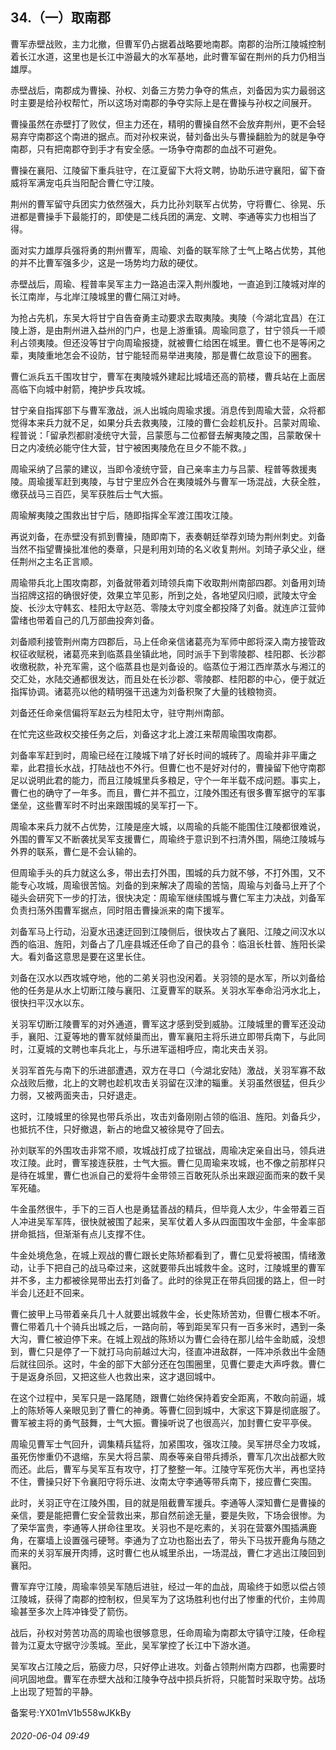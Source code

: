 ## 34.（一）取南郡
曹军赤壁战败，主力北撤，但曹军仍占据着战略要地南郡。南郡的治所江陵城控制着长江水道，这里也是长江中游最大的水军基地，此时曹军留在荆州的兵力仍相当雄厚。



赤壁战后，南郡成为曹操、孙权、刘备三方势力争夺的焦点，刘备因为实力最弱这时主要是给孙权帮忙，所以这场对南郡的争夺实际上是在曹操与孙权之间展开。



曹操虽然在赤壁打了败仗，但主力还在，精明的曹操自然不会放弃荆州，更不会轻易弃守南郡这个南进的据点。而对孙权来说，替刘备出头与曹操翻脸为的就是争夺南郡，只有把南郡夺到手才有安全感。一场争夺南郡的血战不可避免。



曹操在襄阳、江陵留下重兵驻守，在江夏留下大将文聘，协助乐进守襄阳，留下奋威将军满宠屯兵当阳配合曹仁守江陵。



荆州的曹军留守兵团实力依然强大，兵力比孙刘联军占优势，守将曹仁、徐晃、乐进都是曹操手下最能打的，即使是二线兵团的满宠、文聘、李通等实力也相当了得。



面对实力雄厚兵强将勇的荆州曹军，周瑜、刘备的联军除了士气上略占优势，其他的并不比曹军强多少，这是一场势均力敌的硬仗。



赤壁战后，周瑜、程普率吴军主力一路追击深入荆州腹地，一直追到江陵城对岸的长江南岸，与北岸江陵城里的曹仁隔江对峙。



为抢占先机，东吴大将甘宁自告奋勇主动要求去取夷陵。夷陵（今湖北宜昌）在江陵上游，是由荆州进入益州的门户，也是上游重镇。周瑜同意了，甘宁领兵一千顺利占领夷陵。但还没等甘宁向周瑜报捷，就被曹仁给困在城里。曹仁也不是等闲之辈，夷陵重地怎会不设防，甘宁能轻而易举进夷陵，那是曹仁故意设下的圈套。



曹仁派兵五千围攻甘宁，曹军在夷陵城外建起比城墙还高的箭楼，曹兵站在上面居高临下向城中射箭，掩护步兵攻城。



甘宁亲自指挥部下与曹军激战，派人出城向周瑜求援。消息传到周瑜大营，众将都觉得本来兵力就不足，如果分兵去救夷陵，江陵的曹仁会趁机反扑。吕蒙对周瑜、程普说：「留承烈都尉凌统守大营，吕蒙愿与二位都督去解夷陵之围，吕蒙敢保十日之内凌统必能守住大营，甘宁被困夷陵危在旦夕不能不救。」



周瑜采纳了吕蒙的建议，当即令凌统守营，自己亲率主力与吕蒙、程普等救援夷陵。周瑜援军赶到夷陵，与甘宁里应外合在夷陵城外与曹军一场混战，大获全胜，缴获战马三百匹，吴军获胜后士气大振。



周瑜解夷陵之围救出甘宁后，随即指挥全军渡江围攻江陵。



再说刘备，在赤壁没有抓到曹操，随即南下，表奏朝廷举荐刘琦为荆州刺史。刘备当然不指望曹操批准他的奏章，只是利用刘琦的名义收复荆州。刘琦子承父业，继任荆州之主名正言顺。



周瑜带兵北上围攻南郡，刘备就带着刘琦领兵南下收取荆州南部四郡。刘备用刘琦当招牌这招的确很好使，效果立竿见影，所到之处，各地望风归顺，武陵太守金旋、长沙太守韩玄、桂阳太守赵范、零陵太守刘度全都投降了刘备。就连庐江营帅雷绪也带着自己的几万部曲投奔刘备。



刘备顺利接管荆州南方四郡后，马上任命亲信诸葛亮为军师中郎将深入南方接管政权征收赋税，诸葛亮来到临蒸县坐镇此地，同时派手下到零陵郡、桂阳郡、长沙郡收缴税款，补充军需，这个临蒸县也是刘备设的。临蒸位于湘江西岸蒸水与湘江的交汇处，水陆交通都很发达，而且处在长沙郡、零陵郡、桂阳郡的中心，便于就近指挥协调。诸葛亮以他的精明强干迅速为刘备积聚了大量的钱粮物资。



刘备还任命亲信偏将军赵云为桂阳太守，驻守荆州南部。



在忙完这些政权交接任务之后，刘备这才北上渡江来帮周瑜围攻南郡。



刘备率军赶到时，周瑜已经在江陵城下啃了好长时间的城砖了。周瑜并非平庸之辈，此君擅长水战，打陆战也不外行。但曹仁也不是好对付的，曹操留下他守南郡足以说明此君的能力，而且江陵城里兵多粮足，守个一年半载不成问题。事实上，曹仁也的确守了一年多。而且，曹仁并不孤立，江陵外围还有很多曹军据守的军事堡垒，这些曹军时不时出来跟围城的吴军打一下。



周瑜本来兵力就不占优势，江陵是座大城，以周瑜的兵能不能围住江陵都很难说，外围的曹军又不断袭扰吴军支援曹仁，周瑜终于意识到不扫清外围，隔绝江陵城与外界的联系，曹仁是不会认输的。



但周瑜手头的兵力就这么多，带出去打外围，围城的兵力就不够，不打外围，又不能专心攻城，周瑜很苦恼。刘备的到来解决了周瑜的苦恼，周瑜与刘备马上开了个碰头会研究下一步的打法，很快决定：周瑜军继续围城与曹仁军主力决战，刘备军负责扫荡外围曹军据点，同时阻击曹操派来的南下援军。



刘备军马上行动，沿夏水迅速迂回到江陵侧后，很快攻占了襄阳、江陵之间汉水以西的临沮、旌阳，刘备占了几座县城还任命了自己的县令：临沮长杜普、旌阳长梁大。看刘备这意思是要在这里长住。



刘备在汉水以西攻城夺地，他的二弟关羽也没闲着。关羽领的是水军，所以刘备给他的任务是从水上切断江陵与襄阳、江夏曹军的联系。关羽水军奉命沿沔水北上，很快扫平汉水以东。



关羽军切断江陵曹军的对外通道，曹军这才感到受到威胁。江陵城里的曹军还没动手，襄阳、江夏等地的曹军就倾巢而出，曹军襄阳主将乐进立即带兵南下，与此同时，江夏城的文聘也率兵北上，与乐进军遥相呼应，南北夹击关羽。



关羽军首先与南下的乐进部遭遇，双方在寻口（今湖北安陆）激战，关羽军寡不敌众战败后撤，北上的文聘也趁机攻击关羽留在汉津的辎重。关羽虽然很猛，但兵少力弱，又被两面夹击，只好退走。



这时，江陵城里的徐晃也带兵杀出，攻击刘备刚刚占领的临沮、旌阳。刘备兵少，也抵抗不住，只好撤退，新占的地盘又被徐晃夺了回去。



孙刘联军的外围攻击非常不顺，攻城战打成了拉锯战，周瑜决定亲自出马，领兵进攻江陵。此时，曹军接连获胜，士气大振。曹仁见周瑜来攻城，也不像之前那样只是待在城里，曹仁也派自己的爱将牛金带领三百敢死队杀出来跟迎面而来的数千吴军死磕。



牛金虽然很牛，手下的三百人也是勇猛善战的精兵，但毕竟人太少，牛金带着三百人冲进吴军军阵，很快就被围了起来，吴军仗着人多从四面围攻牛金部，牛金率部拼命抵挡，但渐渐有点儿支撑不住。



牛金处境危急，在城上观战的曹仁跟长史陈矫都看到了，曹仁见爱将被围，情绪激动，让手下把自己的战马牵过来，这就要带兵出城救牛金。这时，江陵城里的曹军并不多，主力都被徐晃带出去打刘备了。此时的徐晃正在带兵回援的路上，但一时半会儿还赶不回来。



曹仁披甲上马带着亲兵几十人就要出城救牛金，长史陈矫苦劝，但曹仁根本不听。曹仁带着几十个骑兵出城之后，一路向前，等到距吴军只有一百多米时，遇到一条大沟，曹仁被迫停下来。在城上观战的陈矫以为曹仁会待在那儿给牛金助威，没想到，曹仁只是停了一下就打马向前越过大沟，径直冲进敌群，一阵冲杀救出牛金随后就往回杀。这时，牛金的部下大部分还在包围圈里，见曹仁要走大声呼救。曹仁于是返身杀回，又把这些人也救出来，这才退回城中。



在这个过程中，吴军只是一路尾随，跟曹仁始终保持着安全距离，不敢向前逼，城上的陈矫等人亲眼见到了曹仁的神勇。等曹仁回到城中，大家这下算是彻底服了。曹军被主将的勇气鼓舞，士气大振。曹操听说了也很高兴，加封曹仁安平亭侯。



周瑜见曹军士气回升，调集精兵猛将，加紧围攻，强攻江陵。吴军拼尽全力攻城，虽死伤惨重仍不退缩，东吴大将吕蒙、周泰等亲自带兵搏杀，曹军几次出战都大败而还。此后，曹军与吴军互有攻守，打了整整一年。江陵守军死伤大半，再也坚持不住，曹操只好下令襄阳守将乐进、汝南太守李通等带兵南下，接应曹仁突围。



此时，关羽正守在江陵外围，目的就是阻截曹军援兵。李通等人深知曹仁是曹操的亲信，要是能把曹仁安全营救出来，那自然前途无量，要是失败，下场会很惨。为了荣华富贵，李通等人拼命往里攻。关羽也不是吃素的，关羽在营寨外围插满鹿角，在寨墙上设置强弓硬弩。李通为了立功也豁出去了，带头下马拔开鹿角与随之而来的关羽军展开肉搏，这时曹仁也从城里杀出，一场混战，曹仁才逃出江陵回到襄阳。



曹军弃守江陵，周瑜率领吴军随后进驻，经过一年的血战，周瑜终于如愿以偿占领江陵城，获得了南郡的控制权，但吴军为了这场胜利也付出了惨重的代价，主帅周瑜甚至多次上阵冲锋受了箭伤。



战后，孙权对劳苦功高的周瑜也很够意思，任命周瑜为南郡太守镇守江陵，任命程普为江夏太守据守沙羡城。至此，吴军掌控了长江中下游水道。



吴军攻占江陵之后，筋疲力尽，只好停止进攻。刘备占领荆州南方四郡，也需要时间巩固地盘。曹军在赤壁大战和江陵争夺战中损兵折将，只能暂时采取守势。战场上出现了短暂的平静。



备案号:YX01mV1b558wJKkBy


###### 2020-06-04 09:49
